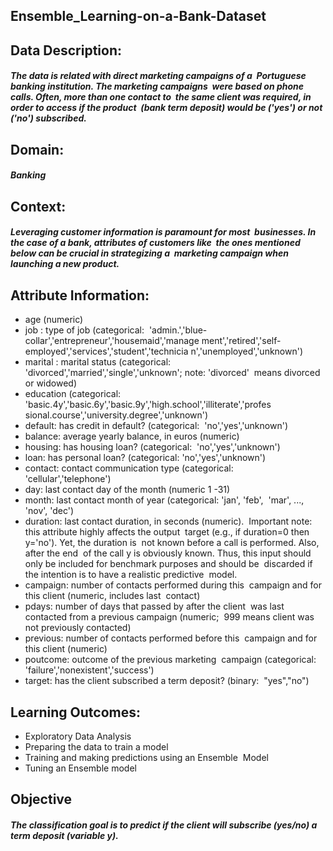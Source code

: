 ## Ensemble_Learning-on-a-Bank-Dataset
## Data Description:   
##### The data is related with direct marketing campaigns of a  Portuguese banking institution. The marketing campaigns  were based on phone calls. Often, more than one contact to  the same client was required, in order to access if the product  (bank term deposit) would be ('yes') or not ('no') subscribed.   

## Domain:   
##### Banking  

## Context:  
##### Leveraging customer information is paramount for most  businesses. In the case of a bank, attributes of customers like  the ones mentioned below can be crucial in strategizing a  marketing campaign when launching a new product.  

## Attribute Information: 

* age (numeric)  
* job : type of job (categorical:  'admin.','blue-collar','entrepreneur','housemaid','manage ment','retired','self-employed','services','student','technicia n','unemployed','unknown')  
* marital : marital status (categorical:  'divorced','married','single','unknown'; note: 'divorced'  means divorced or widowed)  
* education (categorical: 'basic.4y','basic.6y','basic.9y','high.school','illiterate','profes sional.course','university.degree','unknown') 
* default: has credit in default? (categorical:  'no','yes','unknown')  
* balance: average yearly balance, in euros (numeric)  
* housing: has housing loan? (categorical:  'no','yes','unknown')  
* loan: has personal loan? (categorical: 'no','yes','unknown')  
* contact: contact communication type (categorical:  'cellular','telephone')  
* day: last contact day of the month (numeric 1 -31)  
* month: last contact month of year (categorical: 'jan', 'feb',  'mar', ..., 'nov', 'dec')  
*  duration: last contact duration, in seconds (numeric).  Important note: this attribute highly affects the output  target (e.g., if duration=0 then y='no'). Yet, the duration is  not known before a call is performed. Also, after the end  of the call y is obviously known. Thus, this input should  only be included for benchmark purposes and should be  discarded if the intention is to have a realistic predictive  model.  
*  campaign: number of contacts performed during this  campaign and for this client (numeric, includes last  contact)  
*  pdays: number of days that passed by after the client  was last contacted from a previous campaign (numeric;  999 means client was not previously contacted)  
* previous: number of contacts performed before this  campaign and for this client (numeric)  
*  poutcome: outcome of the previous marketing  campaign (categorical: 'failure','nonexistent','success')  
* target: has the client subscribed a term deposit? (binary:  "yes","no") 

## Learning Outcomes:  
* Exploratory Data Analysis  
* Preparing the data to train a model  
* Training and making predictions using an Ensemble  Model
* Tuning an Ensemble model    

## Objective  
##### The classification goal is to predict if the client will subscribe (yes/no) a term deposit (variable y).
